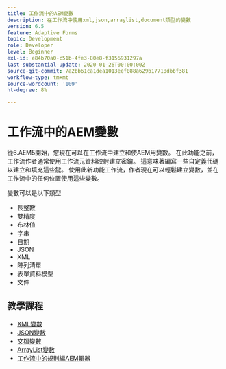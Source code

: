 ```yaml
---
title: 工作流中的AEM變數
description: 在工作流中使用xml,json,arraylist,document類型的變數
version: 6.5
feature: Adaptive Forms
topic: Development
role: Developer
level: Beginner
exl-id: e84b70a0-c51b-4fe3-80e8-f3156931297a
last-substantial-update: 2020-01-26T00:00:00Z
source-git-commit: 7a2bb61ca1dea1013eef088a629b17718dbbf381
workflow-type: tm+mt
source-wordcount: '109'
ht-degree: 8%

---
```


# 工作流中的AEM變數

從6.AEM5開始，您現在可以在工作流中建立和使AEM用變數。 在此功能之前，工作流作者通常使用工作流元資料映射建立密鑰。 這意味著編寫一些自定義代碼以建立和填充這些鍵。 使用此新功能工作流，作者現在可以輕鬆建立變數，並在工作流中的任何位置使用這些變數。

變數可以是以下類型

* 長整數
* 雙精度
* 布林值
* 字串
* 日期
* JSON
* XML
* 陣列清單
* 表單資料模型
* 文件

## 教學課程

* [XML變數](part1.md)
* [JSON變數](part2.md)
* [文檔變數](part3.md)
* [ArrayList變數](part4.md)
* [工作流中的規則編AEM輯器](part5.md)
